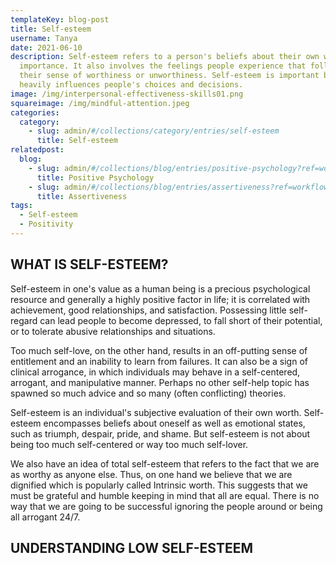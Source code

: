 ```yaml
---
templateKey: blog-post
title: Self-esteem
username: Tanya
date: 2021-06-10
description: Self-esteem refers to a person's beliefs about their own worth and
  importance. It also involves the feelings people experience that follow from
  their sense of worthiness or unworthiness. Self-esteem is important because it
  heavily influences people's choices and decisions.
image: /img/interpersonal-effectiveness-skills01.png
squareimage: /img/mindful-attention.jpeg
categories:
  category:
    - slug: admin/#/collections/category/entries/self-esteem
      title: Self-esteem
relatedpost:
  blog:
    - slug: admin/#/collections/blog/entries/positive-psychology?ref=workflow
      title: Positive Psychology
    - slug: admin/#/collections/blog/entries/assertiveness?ref=workflow
      title: Assertiveness
tags:
  - Self-esteem
  - Positivity
---
```

<!--StartFragment-->

## **WHAT IS SELF-ESTEEM?**

Self-esteem in one's value as a human being is a precious psychological resource and generally a highly positive factor in life; it is correlated with achievement, good relationships, and satisfaction. Possessing little self-regard can lead people to become depressed, to fall short of their potential, or to tolerate abusive relationships and situations.

Too much self-love, on the other hand, results in an off-putting sense of entitlement and an inability to learn from failures. It can also be a sign of clinical [](https://www.psychologytoday.com/us/basics/narcissism "Psychology Today looks at narcissism")arrogance, in which individuals may behave in a self-centered, arrogant, and manipulative manner. Perhaps no other self-help topic has spawned so much advice and so many (often conflicting) theories.

Self-esteem is an individual's subjective evaluation of their own worth. Self-esteem encompasses beliefs about oneself as well as emotional states, such as triumph, despair, pride, and shame. But self-esteem is not about being too much self-centered or way too much self-lover.

We also have an idea of total self-esteem that refers to the fact that we are as worthy as anyone else. Thus, on one hand we believe that we are dignified which is popularly called Intrinsic worth. This suggests that we must be grateful and humble keeping in mind that all are equal. There is no way that we are going to be successful ignoring the people around or being all arrogant 24/7.

## **UNDERSTANDING LOW SELF-ESTEEM**



<!--EndFragment-->
